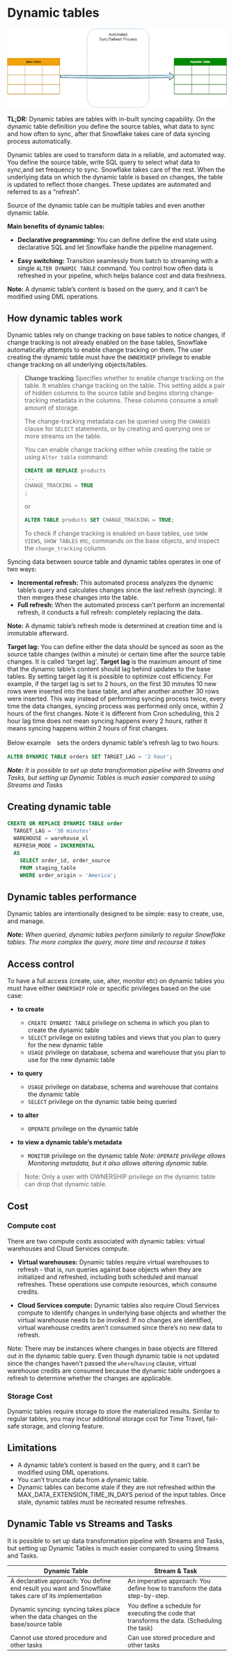 # Dynamic tables

![snowflake Dynamic table](./images/dynamic_table.drawio.png)

**TL;DR:** Dynamic tables are tables with in-built syncing capability. On the dynamic table definition you define the source tables, what data to sync and how often to sync, after that Snowflake takes care of data syncing process automatically.

Dynamic tables are used to transform data in a reliable, and automated way.
You define the source table, write SQL query to select what data to sync,and set frequency to sync. Snowflake takes care of the rest. When the underlying data on which the dynamic table is based on changes, the table is updated to reflect those changes. These updates are automated and referred to as a "refresh".

Source of the dynamic table can be multiple tables and even another dynamic table.

**Main benefits of dynamic tables:**

- **Declarative programming:** You can define define the end state using declarative SQL and let Snowflake handle the pipeline management.

- **Easy switching:** Transition seamlessly from batch to streaming with a single `ALTER DYNAMIC TABLE` command. You control how often data is refreshed in your pipeline, which helps balance cost and data freshness.

**Note:** A dynamic table’s content is based on the query, and it can’t be modified using DML operations.

## How dynamic tables work

Dynamic tables rely on change tracking on base tables to notice changes, if change tracking is not already enabled on the base tables, Snowflake automatically attempts to enable change tracking on them. The user creating the dynamic table must have the `OWNERSHIP` privilege to enable change tracking on all underlying objects/tables.

> **Change tracking**
> Specifies whether to enable change tracking on the table. It enables change tracking on the table. This setting adds a pair of hidden columns to the source table and begins storing change-tracking metadata in the columns. These columns consume a small amount of storage.
>
> The change-tracking metadata can be queried using the `CHANGES` clause for `SELECT` statements, or by creating and querying one or more streams on the table.
>
> You can enable change tracking either while creating the table or using `Alter table` command:
>
> ```SQL
> CREATE OR REPLACE products
> ...
> CHANGE_TRACKING = TRUE
> ;
> ```
>
> or
>
> ```SQL
> ALTER TABLE products SET CHANGE_TRACKING = TRUE;
> ```
>
> To check if change tracking is enabled on base tables, use `SHOW VIEWS`, `SHOW TABLES` etc,  commands on the base objects, and inspect the `change_tracking` column.

Syncing data between source table and dynamic tables operates in one of two ways:

- **Incremental refresh:** This automated process analyzes the dynamic table’s query and calculates changes since the last refresh (syncing). It then merges these changes into the table.
- **Full refresh:** When the automated process can’t perform an incremental refresh, it conducts a full refresh: completely replacing the data.

**Note:** A dynamic table’s refresh mode is determined at creation time and is immutable afterward.

 **Target lag:**
You can define either the data should be synced as soon as the source table changes (within a minute) or certain time after the source table changes. It is called 'target lag'. **Target lag** is the maximum amount of time that the dynamic table’s content should lag behind updates to the base tables. By setting target lag it is possible to optimize cost efficiency. For example, if the target lag is set to 2 hours, on the first 30 minutes 10 new rows were inserted into the base table, and after another another 30 rows were inserted. This way instead of performing syncing process twice, every time the data changes, syncing process was performed only once, within 2 hours of the first changes. Note it is different from Cron scheduling, this 2 hour lag time does not mean syncing happens every 2 hours, rather it means syncing happens within 2 hours of first changes.

Below example　sets the orders dynamic table's refresh lag to two hours:

```SQL
ALTER DYNAMIC TABLE orders SET TARGET_LAG = '2 hour';
```

***Note:***
*It is possible to set up data transformation pipeline with Streams and Tasks, but setting up Dynamic Tables is much easier compared to using Streams and Tasks*

## Creating dynamic table

```SQL
CREATE OR REPLACE DYNAMIC TABLE order
  TARGET_LAG = '30 minutes'
  WAREHOUSE = warehouse_xl
  REFRESH_MODE = INCREMENTAL
  AS
    SELECT order_id, order_source
    FROM staging_table
    WHERE order_origin = 'America';
```

## Dynamic tables performance

Dynamic tables are intentionally designed to be simple: easy to create, use, and manage.

***Note:**
When queried, dynamic tables perform similarly to regular Snowflake tables.
The more complex the query, more time and recourse it takes*

## Access control

To have a full access (create, use, alter, monitor etc) on dynamic tables you must have either `OWNERSHIP` role or specific  privileges based on the use case:

- **to create**
  - `CREATE DYNAMIC TABLE` privilege on schema in which you plan to create the dynamic table
  - `SELECT` privilege on existing tables and views that you plan to query for the new dynamic table
  - `USAGE` privilege on database, schema and warehouse that you plan to use for the new dynamic table

- **to query**
  - `USAGE` privilege on database, schema and warehouse that contains the dynamic table
  - `SELECT` privilege on the dynamic table being queried

- **to alter**
  - `OPERATE` privilege on the dynamic table

- **to view a dynamic table’s metadata**
  - `MONITOR` privilege on the dynamic table
    *Note: `OPERATE` privilege allows Monitoring metadata, but it also allows altering dynamic table.*

> Note:
> Only a user with OWNERSHIP  privilege on the dynamic table can drop that dynamic table.

## Cost

### Compute cost

There are two compute costs associated with dynamic tables: virtual warehouses and Cloud Services compute.

- **Virtual warehouses:**
    Dynamic tables require virtual warehouses to refresh - that is, run queries against base objects when they are initialized and refreshed, including both scheduled and manual refreshes. These operations use compute resources, which consume credits.

- **Cloud Services compute:**
    Dynamic tables also require Cloud Services compute to identify changes in underlying base objects and whether the virtual warehouse needs to be invoked. If no changes are identified, virtual warehouse credits aren’t consumed since there’s no new data to refresh.

Note:
There may be instances where changes in base objects are filtered out in the dynamic table query. Even though dynamic table is not updated since the changes haven't passed the `where`/`having` clause, virtual warehouse credits are consumed because the dynamic table undergoes a refresh to determine whether the changes are applicable.

### Storage Cost

Dynamic tables require storage to store the materialized results. Similar to regular tables, you may incur additional storage cost for Time Travel, fail-safe storage, and cloning feature.

## Limitations

- A dynamic table’s content is based on the query, and it can’t be modified using DML operations.
- You can’t truncate data from a dynamic table.
- Dynamic tables can become stale if they are not refreshed within the MAX_DATA_EXTENSION_TIME_IN_DAYS period of the input tables. Once stale, dynamic tables must be recreated resume refreshes.

## Dynamic Table vs Streams and Tasks

It is possible to set up data transformation pipeline with Streams and Tasks, but setting up Dynamic Tables is much easier compared to using Streams and Tasks.

| Dynamic Table                           | Stream & Task                                  |
|--------------------------------------|---------------------------------|
| A declarative approach: You define end result you want and Snowflake takes care of its implementation | An imperative approach: You define how to transform the data step-by-step.                   |
| Dynamic syncing: syncing takes place when the data changes on the base/source table                   | You define a schedule for executing the code that transforms the data. (Scheduling the task) |
| Cannot use stored procedure and other tasks                                                           | Can use stored procedure and other tasks                                                     |
